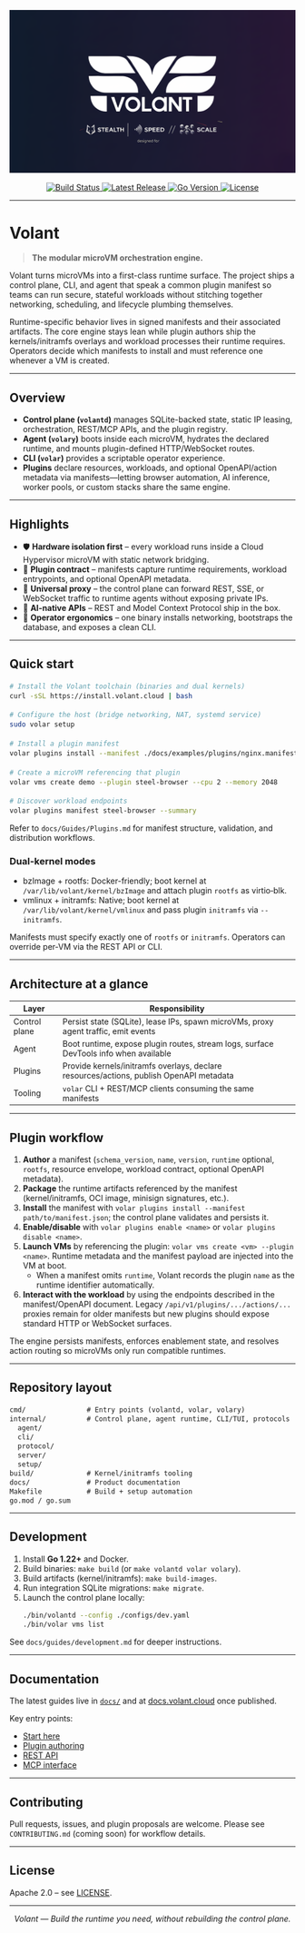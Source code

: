 <p align="center">
  <img src="banner.png" alt="VOLANT — The Intelligent Execution Cloud"/>
</p>

<p align="center">
  <a href="https://github.com/ccheshirecat/volant/actions">
    <img src="https://img.shields.io/github/actions/workflow/status/ccheshirecat/volant/ci.yml?branch=main&style=flat-square&label=tests" alt="Build Status">
  </a>
  <a href="https://github.com/ccheshirecat/volant/releases">
    <img src="https://img.shields.io/github/v/release/ccheshirecat/volant.svg?style=flat-square" alt="Latest Release">
  </a>
  <a href="https://golang.org/">
    <img src="https://img.shields.io/badge/Go-1.22+-black.svg?style=flat-square" alt="Go Version">
  </a>
  <a href="https://github.com/ccheshirecat/volant/blob/main/LICENSE">
    <img src="https://img.shields.io/badge/License-Apache_2.0-black.svg?style=flat-square" alt="License">
  </a>
</p>

---

# Volant

> **The modular microVM orchestration engine.**

Volant turns microVMs into a first-class runtime surface. The project ships a control plane, CLI, and agent that speak a common plugin manifest so teams can run secure, stateful workloads without stitching together networking, scheduling, and lifecycle plumbing themselves.

Runtime-specific behavior lives in signed manifests and their associated artifacts. The core engine stays lean while plugin authors ship the kernels/initramfs overlays and workload processes their runtime requires. Operators decide which manifests to install and must reference one whenever a VM is created.

---

## Overview

- **Control plane (`volantd`)** manages SQLite-backed state, static IP leasing, orchestration, REST/MCP APIs, and the plugin registry.
- **Agent (`volary`)** boots inside each microVM, hydrates the declared runtime, and mounts plugin-defined HTTP/WebSocket routes.
- **CLI (`volar`)** provides a scriptable operator experience.
- **Plugins** declare resources, workloads, and optional OpenAPI/action metadata via manifests—letting browser automation, AI inference, worker pools, or custom stacks share the same engine.

---

## Highlights

- 🛡 **Hardware isolation first** – every workload runs inside a Cloud Hypervisor microVM with static network bridging.
- 🧩 **Plugin contract** – manifests capture runtime requirements, workload entrypoints, and optional OpenAPI metadata.
- 🔌 **Universal proxy** – the control plane can forward REST, SSE, or WebSocket traffic to runtime agents without exposing private IPs.
- 📡 **AI-native APIs** – REST and Model Context Protocol ship in the box.
- 🧰 **Operator ergonomics** – one binary installs networking, bootstraps the database, and exposes a clean CLI.

---

## Quick start

```bash
# Install the Volant toolchain (binaries and dual kernels)
curl -sSL https://install.volant.cloud | bash

# Configure the host (bridge networking, NAT, systemd service)
sudo volar setup

# Install a plugin manifest
volar plugins install --manifest ./docs/examples/plugins/nginx.manifest.json

# Create a microVM referencing that plugin
volar vms create demo --plugin steel-browser --cpu 2 --memory 2048

# Discover workload endpoints
volar plugins manifest steel-browser --summary
```

Refer to `docs/Guides/Plugins.md` for manifest structure, validation, and distribution workflows.

### Dual-kernel modes

- bzImage + rootfs: Docker-friendly; boot kernel at `/var/lib/volant/kernel/bzImage` and attach plugin `rootfs` as virtio‑blk.
- vmlinux + initramfs: Native; boot kernel at `/var/lib/volant/kernel/vmlinux` and pass plugin `initramfs` via `--initramfs`.

Manifests must specify exactly one of `rootfs` or `initramfs`. Operators can override per‑VM via the REST API or CLI.

---

## Architecture at a glance

| Layer | Responsibility |
| ----- | -------------- |
| Control plane | Persist state (SQLite), lease IPs, spawn microVMs, proxy agent traffic, emit events |
| Agent | Boot runtime, expose plugin routes, stream logs, surface DevTools info when available |
| Plugins | Provide kernels/initramfs overlays, declare resources/actions, publish OpenAPI metadata |
| Tooling | `volar` CLI + REST/MCP clients consuming the same manifests |

---

## Plugin workflow

1. **Author** a manifest (`schema_version`, `name`, `version`, `runtime` optional, `rootfs`, resource envelope, workload contract, optional OpenAPI metadata).
2. **Package** the runtime artifacts referenced by the manifest (kernel/initramfs, OCI image, minisign signatures, etc.).
3. **Install** the manifest with `volar plugins install --manifest path/to/manifest.json`; the control plane validates and persists it.
4. **Enable/disable** with `volar plugins enable <name>` or `volar plugins disable <name>`.
5. **Launch VMs** by referencing the plugin: `volar vms create <vm> --plugin <name>`. Runtime metadata and the manifest payload are injected into the VM at boot.
   - When a manifest omits `runtime`, Volant records the plugin `name` as the runtime identifier automatically.
6. **Interact with the workload** by using the endpoints described in the manifest/OpenAPI document. Legacy `/api/v1/plugins/.../actions/...` proxies remain for older manifests but new plugins should expose standard HTTP or WebSocket surfaces.

The engine persists manifests, enforces enablement state, and resolves action routing so microVMs only run compatible runtimes.

---

## Repository layout

```
cmd/               # Entry points (volantd, volar, volary)
internal/          # Control plane, agent runtime, CLI/TUI, protocols
  agent/
  cli/
  protocol/
  server/
  setup/
build/             # Kernel/initramfs tooling
docs/              # Product documentation
Makefile           # Build + setup automation
go.mod / go.sum
```

---

## Development

1. Install **Go 1.22+** and Docker.
2. Build binaries: `make build` (or `make volantd volar volary`).
3. Build artifacts (kernel/initramfs): `make build-images`.
4. Run integration SQLite migrations: `make migrate`.
5. Launch the control plane locally:
   ```bash
   ./bin/volantd --config ./configs/dev.yaml
   ./bin/volar vms list
   ```

See `docs/guides/development.md` for deeper instructions.

---

## Documentation

The latest guides live in [`docs/`](docs) and at [docs.volant.cloud](https://docs.volant.cloud) once published.

Key entry points:
- [Start here](docs/Start/introduction.md)
- [Plugin authoring](docs/Guides/Plugins.md)
- [REST API](docs/API/Rest%20API.md)
- [MCP interface](docs/API/MCP.md)

---

## Contributing

Pull requests, issues, and plugin proposals are welcome. Please see `CONTRIBUTING.md` (coming soon) for workflow details.

---

## License

Apache 2.0 – see [LICENSE](LICENSE).

---

<p align="center"><i>Volant — Build the runtime you need, without rebuilding the control plane.</i></p>
